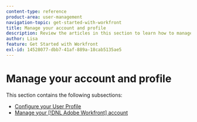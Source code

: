 ```yaml
---
content-type: reference
product-area: user-management
navigation-topic: get-started-with-workfront
title: Manage your account and profile
description: Review the articles in this section to learn how to manage your [!DNL Workfront] account and user profile.
author: Lisa
feature: Get Started with Workfront
exl-id: 14528077-dbb7-41af-889a-18cab5135ae5
---
```

# Manage your account and profile

This section contains the following subsections:

* [Configure your User Profile](../../workfront-basics/manage-your-account-and-profile/configuring-your-user-profile/configure-user-profile.md)
* [Manage your [!DNL Adobe Workfront] account](../../workfront-basics/manage-your-account-and-profile/managing-your-workfront-account/manage-workfront-account.md)
